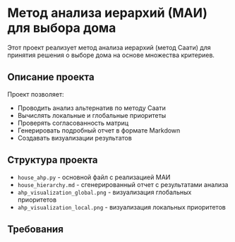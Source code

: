 # Метод анализа иерархий (МАИ) для выбора дома

Этот проект реализует метод анализа иерархий (метод Саати) для принятия решения о выборе дома на основе множества критериев.

## Описание проекта

Проект позволяет:
- Проводить анализ альтернатив по методу Саати
- Вычислять локальные и глобальные приоритеты
- Проверять согласованность матриц
- Генерировать подробный отчет в формате Markdown
- Создавать визуализации результатов

## Структура проекта

- `house_ahp.py` - основной файл с реализацией МАИ
- `house_hierarchy.md` - сгенерированный отчет с результатами анализа
- `ahp_visualization_global.png` - визуализация глобальных приоритетов
- `ahp_visualization_local.png` - визуализация локальных приоритетов

## Требования 